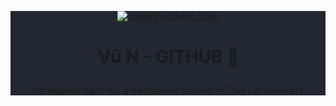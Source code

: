 <div style="background-color: #222831">
<p align="center">
           <a href="https://awesome-github-stats.azurewebsites.net/index.html??cardType=level&theme=highcontrast&Title=00F4FF&Border=00F4FF&Text=FFFFFF&Ring=00F4FF&Background=222831">    <img  alt="VuNgN's GitHub Stats" src="https://awesome-github-stats.azurewebsites.net/user-stats/VuNgN?cardType=level&theme=highcontrast&Title=00F4FF&Border=00F4FF&Text=FFFFFF&Ring=00F4FF&Background=222831&Icon=00F4FF" />  </a>
</p>

<!-- [![My Awesome Stats](https://awesome-github-stats.azurewebsites.net/user-stats/VuNgN?cardType=github&theme=vue-dark)](https://git.io/awesome-stats-card) -->

# <p align="center">Vũ N - GITHUB 👋</p>

<p align="center">I'm Nguyễn Ngọc Vũ, a Vietnamese student in Thủy Lợi university</p>
</div>




  
